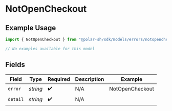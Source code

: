 # NotOpenCheckout

## Example Usage

```typescript
import { NotOpenCheckout } from "@polar-sh/sdk/models/errors/notopencheckout.js";

// No examples available for this model
```

## Fields

| Field              | Type               | Required           | Description        | Example            |
| ------------------ | ------------------ | ------------------ | ------------------ | ------------------ |
| `error`            | *string*           | :heavy_check_mark: | N/A                | NotOpenCheckout    |
| `detail`           | *string*           | :heavy_check_mark: | N/A                |                    |